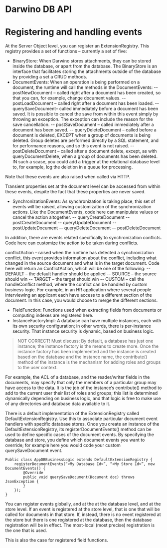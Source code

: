 Darwino DB API
=======================

# Registering and handling events
At the Server Object level, you can register an ExtensionRegistry. This registry provides a set of functions – currently a set of five:
-	BinaryStore: When Darwino stores attachments, they can be stored inside the database, or apart from the database. The BinaryStore is an interface that facilitates storing the attachments outside of the database by providing a set a CRUD methods.
-	DocumentEvents: When an operation is being performed on a document, the runtime will call the methods in the DocumentEvents:
--	postNewDocument – called right after a document has been created, so that you can, for example, change document values.
--	postLoadDocument – called right after a document has been loaded.
--	querySaveDocument– called immediately before a document has been saved. It is possible to cancel the save from within this event simply by throwing an exception. The exception can include the reason for the save cancellation.
--	postSaveDocument – called immediately after a document has been saved.
--	queryDeleteDocument – called before a document is deleted, EXCEPT when a group of documents is being deleted. Group deletes are performed directly by a SQL statement, and for performance reasons, and so this event is not raised.
--	postDeleteDocument – called after a document delete, except, as with queryDocumentDelete, when a group of documents has been deleted. IN such a scase, you could add a trigger at the relational database level to, for example, log the deletion in a queue for processing.
 
 Note that these events are also raised when called via HTTP. 
 
 Transient properties set at the document level can be accessed from within these events, despite the fact that these properties are never saved.

-	SynchronizationEvents: As synchronization is taking place, this set of events will be raised, allowing customization of the synchronization actions. Like the DocumentEvents, code here can manipulate values or cancel the action altogether.
--	queryCreateDocument
--	postCreateDocument
--	queryUpdateDocument
--	postUpdateDocument
--	queryDeleteDocument
--	postDeleteDocument

 In addition, there are events related specifically to synchronization conflicts. Code here can customize the action to be taken during conflicts.

 conflictAction – raised when the runtime has detected a synchronization conflict, this event provides information about the conflict, including what changed in the source document and what is in the target document. Code here will return an ConflictAction, which will be one of the following: 
 --	DEFAULT – the default handler should be applied
 --	SOURCE – the source should win
 --	TARGET – the target should win
 --	CUSTOM – call the handleConflict method, where the conflict can be handled by custom business logic. For example, in an HR application where several people interviewing an applicant each have access to a different section of the document. In this case, you would choose to merge the different sections.
-	FieldFunction: Functions used when extracting fields from documents or computing indexes are registered here.
-	InstanceFactoryImpl: A database can have multiple instances, each with its own security configuration; in other words, there is per-instance security. That instance security is dynamic, based on business logic.

>  NOT CORRECT! Must discuss:
>  By default, a database has just one instance; the instance factory is the means to create more. Once the instance factory has been implemented and the instance is created based on the database and the instance name, the contribute() method of the instance is the mechanism for adding roles and groups to the user context.

 For example, the ACL of a database, and the reader/writer fields in the documents, may specify that only the members of a particular group may have access to the data. It is the job of the instance’s contribute() method to add to the current user their list of roles and groups; this list is determined dynamically depending on business logic, and that logic is free to make use of any directories and database data available to it. 

 There is a default implementation of the ExtensionRegistry called DefaultExtensionRegistry. Use this to associate particular document event handlers with specific database stores. Once you create an instance of the DefaultExtensionRegistry, its registerDocumentEvents() method can be used to define specific cases of the document events. By specifying the database and store, you define which document events you want to override; for example here you would code your custom querySaveDocument event.
```
Public class AppDBBusinessLogic extends DefaultExtensionRegistry {
	registerDocumentEvents(“<My Database Id>”, “<My Store Id>”, new DocumentEvents() {
		@Override
		public void querySaveDocument(Document doc) throws JsonException {
		}
	});
}
```

 You can register events globally, and at the at the database level, and at the store level. If an event is registered at the store level, that is one that will be called for documents in that store. If, instead, there is no event registered at the store but there is one registered at the database, then the database registration will be in effect. The most-local (most precise) registration is the one that is used.

 This is also the case for registered field functions.
